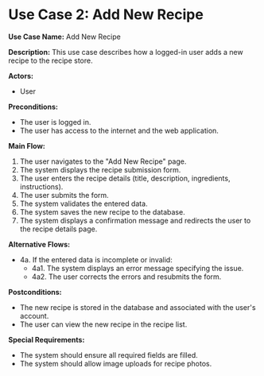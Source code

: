 # Use Case 2: Add New Recipe

**Use Case Name:** Add New Recipe

**Description:** This use case describes how a logged-in user adds a new recipe to the recipe store.

**Actors:** 
- User

**Preconditions:** 
- The user is logged in.
- The user has access to the internet and the web application.

**Main Flow:**
1. The user navigates to the "Add New Recipe" page.
2. The system displays the recipe submission form.
3. The user enters the recipe details (title, description, ingredients, instructions).
4. The user submits the form.
5. The system validates the entered data.
6. The system saves the new recipe to the database.
7. The system displays a confirmation message and redirects the user to the recipe details page.

**Alternative Flows:**
- 4a. If the entered data is incomplete or invalid:
  - 4a1. The system displays an error message specifying the issue.
  - 4a2. The user corrects the errors and resubmits the form.

**Postconditions:**
- The new recipe is stored in the database and associated with the user's account.
- The user can view the new recipe in the recipe list.

**Special Requirements:**
- The system should ensure all required fields are filled.
- The system should allow image uploads for recipe photos.
